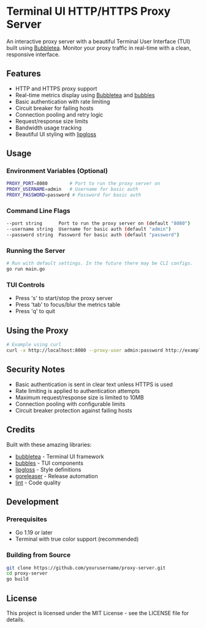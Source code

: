 # Terminal UI HTTP/HTTPS Proxy Server

An interactive proxy server with a beautiful Terminal User Interface (TUI) built using [Bubbletea][bubbletea]. Monitor your proxy traffic in real-time with a clean, responsive interface.

## Features

- HTTP and HTTPS proxy support
- Real-time metrics display using [Bubbletea][bubbletea] and [bubbles][]
- Basic authentication with rate limiting
- Circuit breaker for failing hosts
- Connection pooling and retry logic
- Request/response size limits
- Bandwidth usage tracking
- Beautiful UI styling with [lipgloss][]

## Usage

### Environment Variables (Optional)
```bash
PROXY_PORT=8080        # Port to run the proxy server on
PROXY_USERNAME=admin   # Username for basic auth
PROXY_PASSWORD=password # Password for basic auth
```

### Command Line Flags
```bash
--port string      Port to run the proxy server on (default "8080")
--username string  Username for basic auth (default "admin")
--password string  Password for basic auth (default "password")
```

### Running the Server

```bash
# Run with default settings. In the future there may be CLI configs.
go run main.go
```

### TUI Controls
- Press 's' to start/stop the proxy server
- Press 'tab' to focus/blur the metrics table
- Press 'q' to quit

## Using the Proxy

```bash
# Example using curl
curl -x http://localhost:8080 --proxy-user admin:password http://example.com
```

## Security Notes
- Basic authentication is sent in clear text unless HTTPS is used
- Rate limiting is applied to authentication attempts
- Maximum request/response size is limited to 10MB
- Connection pooling with configurable limits
- Circuit breaker protection against failing hosts

## Credits

Built with these amazing libraries:
- [bubbletea][] - Terminal UI framework
- [bubbles][] - TUI components
- [lipgloss][] - Style definitions
- [goreleaser][] - Release automation
- [lint][] - Code quality

## Development

### Prerequisites
- Go 1.19 or later
- Terminal with true color support (recommended)

### Building from Source
```bash
git clone https://github.com/yourusername/proxy-server.git
cd proxy-server
go build
```

## License

This project is licensed under the MIT License - see the LICENSE file for details.

[bubbletea]: https://github.com/charmbracelet/bubbletea
[bubbles]: https://github.com/charmbracelet/bubbles
[lipgloss]: https://github.com/charmbracelet/lipgloss
[goreleaser]: https://goreleaser.com
[lint]: https://golangci-lint.run
